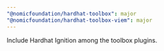 ```yaml
---
"@nomicfoundation/hardhat-toolbox": major
"@nomicfoundation/hardhat-toolbox-viem": major
---
```


Include Hardhat Ignition among the toolbox plugins.

